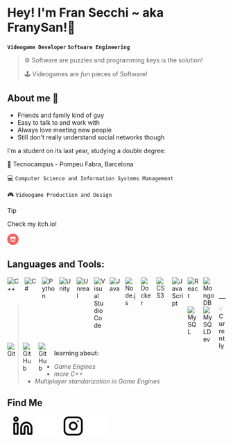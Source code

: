 # Hey! I'm Fran Secchi ~ aka FranySan!👋

**`Videogame Developer` `Software Engineering`**
>⚙️ Software are puzzles and programming keys is the solution!  
>
>🕹️ Videogames are _fun_ pieces of Software!

## About me 🤙
- Friends and family kind of guy
- Easy to talk to and work with
- Always love meeting new people
- Still don't really understand social networks though

I'm a student on its last year, studying a double degree:

🏫 Tecnocampus - Pompeu Fabra, Barcelona

💻 `Computer Science and Information Systems Management` 

🎮 `Videogame Production and Design`

> [!Tip]
> Check my itch.io!
> 
>[<img width="26px" src="./img/itchio.png"/>](https://franysan.itch.io#gh-light-mode-only)
## Languages and Tools:
<img align="left" alt="C++" width="30px" src="https://cdn.jsdelivr.net/gh/devicons/devicon@latest/icons/cplusplus/cplusplus-original.svg" style="padding-right:10px;" />
<img align="left" alt="C#" width="30px" src="https://cdn.jsdelivr.net/gh/devicons/devicon@latest/icons/csharp/csharp-original.svg" style="padding-right:10px;" />
<img align="left" alt="Python" width="30px" src="https://cdn.jsdelivr.net/gh/devicons/devicon@latest/icons/python/python-original.svg" style="padding-right:10px;" />
<img align="left" alt="Unity" width="30px" src="https://cdn.jsdelivr.net/gh/devicons/devicon@latest/icons/unity/unity-original.svg" style="padding-right:10px;" />
<img align="left" alt="Unreal" width="30px" src="https://cdn.jsdelivr.net/gh/devicons/devicon@latest/icons/unrealengine/unrealengine-original.svg" style="padding-right:10px;" />
<img align="left" alt="Visual Studio Code" width="26px" src="https://cdn.jsdelivr.net/gh/devicons/devicon/icons/vscode/vscode-original.svg" style="padding-right:10px;" />
<img align="left" alt="Java" width="26px" src="https://cdn.jsdelivr.net/gh/devicons/devicon@latest/icons/java/java-original.svg" style="padding-right:10px;" />
<img align="left" alt="Node.js" width="26px" src="https://cdn.jsdelivr.net/gh/devicons/devicon/icons/nodejs/nodejs-original.svg" style="padding-right:10px;" />
<img align="left" alt="Docker" width="26px" src="https://cdn.jsdelivr.net/gh/devicons/devicon@latest/icons/docker/docker-original.svg" style="padding-right:10px;" />
<img align="left" alt="CSS3" width="26px" src="https://cdn.jsdelivr.net/gh/devicons/devicon/icons/css3/css3-original.svg" style="padding-right:10px;" />
<img align="left" alt="JavaScript" width="26px" src="https://cdn.jsdelivr.net/gh/devicons/devicon/icons/javascript/javascript-original.svg" style="padding-right:10px;" />
<img align="left" alt="React" width="26px" src="https://cdn.jsdelivr.net/gh/devicons/devicon/icons/react/react-original.svg" style="padding-right:10px;" />
<img align="left" alt="MongoDB" width="26px" src="https://cdn.jsdelivr.net/gh/devicons/devicon/icons/mongodb/mongodb-original.svg" style="padding-right:10px;" />
<img align="left" alt="MySQL" width="26px" src="https://cdn.jsdelivr.net/gh/devicons/devicon/icons/mysql/mysql-original.svg" style="padding-right:10px;" />
<img align="left" alt="MySQLDev" width="26px" src="https://cdn.jsdelivr.net/gh/devicons/devicon@latest/icons/sqldeveloper/sqldeveloper-plain.svg" style="padding-right:10px;" />
<img align="left" alt="Git" width="26px" src="https://cdn.jsdelivr.net/gh/devicons/devicon/icons/git/git-original.svg" style="padding-right:10px;" />
&nbsp;&nbsp;
<a href="https://github.com/FranSecchi#gh-light-mode-only">
  <img align="left" alt="GitHub" width="26px" src="https://user-images.githubusercontent.com/3369400/139447912-e0f43f33-6d9f-45f8-be46-2df5bbc91289.png" style="padding-right:10px;" />
</a>
<a href="https://github.com/FranSecchi#gh-dark-mode-only">
  <img align="left" alt="GitHub" width="26px" src="https://user-images.githubusercontent.com/3369400/139448065-39a229ba-4b06-434b-bc67-616e2ed80c8f.png" style="padding-right:10px;" />
</a>

<br />
<br />

---

> 💡 **Currently learning about:**
> 
> - *Game Engines*
> - *more C++*
> - *Multiplayer standarization in Game Engines*

## Find Me
&nbsp;&nbsp;
[![website](./img/linkedin-light.svg)](https://www.linkedin.com/in/francisco-secchi-b3a3002a5#gh-dark-mode-only)
[![website](./img/linkedin-dark.svg)](https://www.linkedin.com/in/francisco-secchi-b3a3002a5#gh-light-mode-only)
&nbsp;&nbsp;
[![website](./img/instagram-light.svg)](https://www.instagram.com/fran_s.t#gh-dark-mode-only)
[![website](./img/instagram-dark.svg)](https://www.instagram.com/fran_s.t#gh-light-mode-only)
